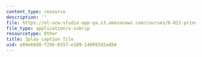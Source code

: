 ```yaml
---
content_type: resource
description: ''
file: https://ol-ocw-studio-app-qa.s3.amazonaws.com/courses/6-811-principles-and-practice-of-assistive-technology-fall-2014/e89e60d0f29b6557e189146092d2ad84_x18bMLW4eO4.srt
file_type: application/x-subrip
resourcetype: Other
title: 3play caption file
uid: e89e60d0-f29b-6557-e189-146092d2ad84
---
```

